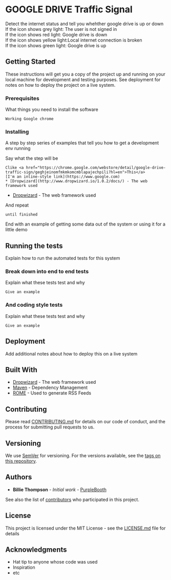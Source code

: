 # GOOGLE DRIVE Traffic Signal

Detect the internet status and tell you whehther google drive is up or down
<br>If the icon shows grey light: The user is not signed in
<br>If the icon shows red light: Google drive is down
<br>If the icon shows yellow light:Local internet connection is broken 
<br>If the icon shows green light: Google drive is up


## Getting Started

These instructions will get you a copy of the project up and running on your local machine for development and testing purposes. See deployment for notes on how to deploy the project on a live system.

### Prerequisites

What things you need to install the software

```
Working Google chrome
```

### Installing

A step by step series of examples that tell you how to get a development env running

Say what the step will be

```
Clike <a href="https://chrome.google.com/webstore/detail/google-drive-traffic-sign/geghjeinomfmkmkomcmblapajechpili?hl=en">This</a>
[I'm an inline-style link](https://www.google.com)
* [Dropwizard](http://www.dropwizard.io/1.0.2/docs/) - The web framework used
```
* [Dropwizard](http://www.dropwizard.io/1.0.2/docs/) - The web framework used

And repeat

```
until finished
```

End with an example of getting some data out of the system or using it for a little demo

## Running the tests

Explain how to run the automated tests for this system

### Break down into end to end tests

Explain what these tests test and why

```
Give an example
```

### And coding style tests

Explain what these tests test and why

```
Give an example
```

## Deployment

Add additional notes about how to deploy this on a live system

## Built With

* [Dropwizard](http://www.dropwizard.io/1.0.2/docs/) - The web framework used
* [Maven](https://maven.apache.org/) - Dependency Management
* [ROME](https://rometools.github.io/rome/) - Used to generate RSS Feeds

## Contributing

Please read [CONTRIBUTING.md](https://gist.github.com/PurpleBooth/b24679402957c63ec426) for details on our code of conduct, and the process for submitting pull requests to us.

## Versioning

We use [SemVer](http://semver.org/) for versioning. For the versions available, see the [tags on this repository](https://github.com/your/project/tags). 

## Authors

* **Billie Thompson** - *Initial work* - [PurpleBooth](https://github.com/PurpleBooth)

See also the list of [contributors](https://github.com/your/project/contributors) who participated in this project.

## License

This project is licensed under the MIT License - see the [LICENSE.md](LICENSE.md) file for details

## Acknowledgments

* Hat tip to anyone whose code was used
* Inspiration
* etc

